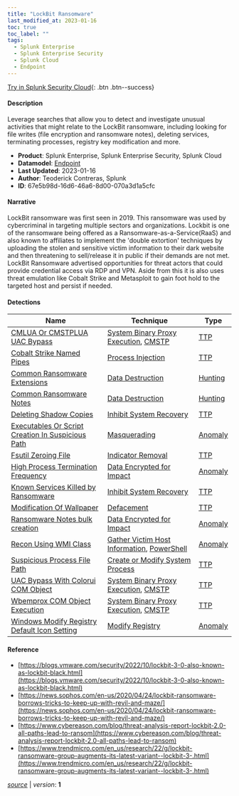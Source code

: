 ```yaml
---
title: "LockBit Ransomware"
last_modified_at: 2023-01-16
toc: true
toc_label: ""
tags:
  - Splunk Enterprise
  - Splunk Enterprise Security
  - Splunk Cloud
  - Endpoint
---
```


[Try in Splunk Security Cloud](https://www.splunk.com/en_us/cyber-security.html){: .btn .btn--success}

#### Description

Leverage searches that allow you to detect and investigate unusual activities that might relate to the LockBit ransomware, including looking for file writes (file encryption and ransomware notes), deleting services, terminating processes, registry key modification and more.

- **Product**: Splunk Enterprise, Splunk Enterprise Security, Splunk Cloud
- **Datamodel**: [Endpoint](https://docs.splunk.com/Documentation/CIM/latest/User/Endpoint)
- **Last Updated**: 2023-01-16
- **Author**: Teoderick Contreras, Splunk
- **ID**: 67e5b98d-16d6-46a6-8d00-070a3d1a5cfc

#### Narrative

LockBit ransomware was first seen in 2019. This ransomware was used by cybercriminal in targeting multiple sectors and organizations. Lockbit is one of the ransomware being offered as a Ransomware-as-a-Service(RaaS) and also known to affiliates to implement the 'double extortion' techniques by uploading the stolen and sensitive victim information to their dark website and then threatening to sell/release it in public if their demands are not met. LockBit Ransomware advertised opportunities for threat actors that could provide credential access via RDP and VPN. Aside from this it is also uses threat emulation like Cobalt Strike and Metasploit to gain foot hold to the targeted host and persist if needed.

#### Detections

| Name        | Technique   | Type         |
| ----------- | ----------- |--------------|
| [CMLUA Or CMSTPLUA UAC Bypass](/endpoint/f87b5062-b405-11eb-a889-acde48001122/) | [System Binary Proxy Execution](/tags/#system-binary-proxy-execution), [CMSTP](/tags/#cmstp) | [TTP](https://github.com/splunk/security_content/wiki/Detection-Analytic-Types) |
| [Cobalt Strike Named Pipes](/endpoint/5876d429-0240-4709-8b93-ea8330b411b5/) | [Process Injection](/tags/#process-injection) | [TTP](https://github.com/splunk/security_content/wiki/Detection-Analytic-Types) |
| [Common Ransomware Extensions](/endpoint/a9e5c5db-db11-43ca-86a8-c852d1b2c0ec/) | [Data Destruction](/tags/#data-destruction) | [Hunting](https://github.com/splunk/security_content/wiki/Detection-Analytic-Types) |
| [Common Ransomware Notes](/endpoint/ada0f478-84a8-4641-a3f1-d82362d6bd71/) | [Data Destruction](/tags/#data-destruction) | [Hunting](https://github.com/splunk/security_content/wiki/Detection-Analytic-Types) |
| [Deleting Shadow Copies](/endpoint/b89919ed-ee5f-492c-b139-95dbb162039e/) | [Inhibit System Recovery](/tags/#inhibit-system-recovery) | [TTP](https://github.com/splunk/security_content/wiki/Detection-Analytic-Types) |
| [Executables Or Script Creation In Suspicious Path](/endpoint/a7e3f0f0-ae42-11eb-b245-acde48001122/) | [Masquerading](/tags/#masquerading) | [Anomaly](https://github.com/splunk/security_content/wiki/Detection-Analytic-Types) |
| [Fsutil Zeroing File](/endpoint/4e5e024e-fabb-11eb-8b8f-acde48001122/) | [Indicator Removal](/tags/#indicator-removal) | [TTP](https://github.com/splunk/security_content/wiki/Detection-Analytic-Types) |
| [High Process Termination Frequency](/endpoint/17cd75b2-8666-11eb-9ab4-acde48001122/) | [Data Encrypted for Impact](/tags/#data-encrypted-for-impact) | [Anomaly](https://github.com/splunk/security_content/wiki/Detection-Analytic-Types) |
| [Known Services Killed by Ransomware](/endpoint/3070f8e0-c528-11eb-b2a0-acde48001122/) | [Inhibit System Recovery](/tags/#inhibit-system-recovery) | [TTP](https://github.com/splunk/security_content/wiki/Detection-Analytic-Types) |
| [Modification Of Wallpaper](/endpoint/accb0712-c381-11eb-8e5b-acde48001122/) | [Defacement](/tags/#defacement) | [TTP](https://github.com/splunk/security_content/wiki/Detection-Analytic-Types) |
| [Ransomware Notes bulk creation](/endpoint/eff7919a-8330-11eb-83f8-acde48001122/) | [Data Encrypted for Impact](/tags/#data-encrypted-for-impact) | [Anomaly](https://github.com/splunk/security_content/wiki/Detection-Analytic-Types) |
| [Recon Using WMI Class](/endpoint/018c1972-ca07-11eb-9473-acde48001122/) | [Gather Victim Host Information](/tags/#gather-victim-host-information), [PowerShell](/tags/#powershell) | [Anomaly](https://github.com/splunk/security_content/wiki/Detection-Analytic-Types) |
| [Suspicious Process File Path](/endpoint/9be25988-ad82-11eb-a14f-acde48001122/) | [Create or Modify System Process](/tags/#create-or-modify-system-process) | [TTP](https://github.com/splunk/security_content/wiki/Detection-Analytic-Types) |
| [UAC Bypass With Colorui COM Object](/endpoint/2bcccd20-fc2b-11eb-8d22-acde48001122/) | [System Binary Proxy Execution](/tags/#system-binary-proxy-execution), [CMSTP](/tags/#cmstp) | [TTP](https://github.com/splunk/security_content/wiki/Detection-Analytic-Types) |
| [Wbemprox COM Object Execution](/endpoint/9d911ce0-c3be-11eb-b177-acde48001122/) | [System Binary Proxy Execution](/tags/#system-binary-proxy-execution), [CMSTP](/tags/#cmstp) | [TTP](https://github.com/splunk/security_content/wiki/Detection-Analytic-Types) |
| [Windows Modify Registry Default Icon Setting](/endpoint/a7a7afdb-3c58-45b6-9bff-63e5acfd9d40/) | [Modify Registry](/tags/#modify-registry) | [Anomaly](https://github.com/splunk/security_content/wiki/Detection-Analytic-Types) |

#### Reference

* [https://blogs.vmware.com/security/2022/10/lockbit-3-0-also-known-as-lockbit-black.html](https://blogs.vmware.com/security/2022/10/lockbit-3-0-also-known-as-lockbit-black.html)
* [https://news.sophos.com/en-us/2020/04/24/lockbit-ransomware-borrows-tricks-to-keep-up-with-revil-and-maze/](https://news.sophos.com/en-us/2020/04/24/lockbit-ransomware-borrows-tricks-to-keep-up-with-revil-and-maze/)
* [https://www.cybereason.com/blog/threat-analysis-report-lockbit-2.0-all-paths-lead-to-ransom](https://www.cybereason.com/blog/threat-analysis-report-lockbit-2.0-all-paths-lead-to-ransom)
* [https://www.trendmicro.com/en_us/research/22/g/lockbit-ransomware-group-augments-its-latest-variant--lockbit-3-.html](https://www.trendmicro.com/en_us/research/22/g/lockbit-ransomware-group-augments-its-latest-variant--lockbit-3-.html)



[*source*](https://github.com/splunk/security_content/tree/develop/stories/lockbit_ransomware.yml) \| *version*: **1**